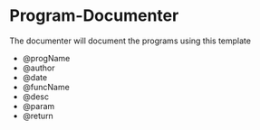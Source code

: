 # Program-Documenter
The documenter will document the programs using this template
- @progName
- @author
- @date
- @funcName
- @desc
- @param
- @return
